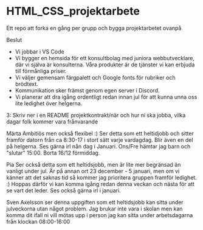 # HTML_CSS_projektarbete
Ett repo att forka en gång per grupp och bygga projektarbetet ovanpå

Beslut
- Vi jobbar i VS Code
- Vi bygger en hemsida för ett konsultbolag med juniora webbutvecklare, 
där vi själva är konsulterna. Våra produkter är de tjänster vi kan erbjuda 
till förmånliga priser. 
- Vi väljer gemensam färgpalett och Google fonts för rubriker och brödtext.
- Kommunikation sker främst genom egen server i Discord. 
- Vi planerar att dra igång ordentligt redan innan jul för att kunna unna oss lite ledighet över helgerna. 

3: Skriv ner i en README projektkontrakt/när och hur ni ska jobba, vilka dagar folk kommer vara frånvarande

Märta
Ambitiös men också flexibel :)
Ser detta som ett heltidjobb och sitter framför datorn från ca 8:30-17 i stort sätt varje vardagdag. Blir även en del på helgerna. 
Ses gärna irl nån dag i Januari.
Ons/Fre hämtar jag barn och "slutar" 15:00.
Borta 16/12 förmiddag.

Pia
Ser också detta som ett heltidsjobb, men är lite mer begränsad än vanligt under jul. 
Är på annan ort 23 december - 5 januari, men om vi känner att det saknas tid så kommer 
jag prioritera gruppen framför ledighet. :) Hoppas därför vi kan komma igång redan 
denna veckan och nästa för att se vart det leder. Ses också gärna irl i januari.


Sven Axelsson ser denna uppgiften som ett heltidsjobb kan sitta under julveckorna utan något problem. 
Jag brukar inte vara i skolan men kan komma dit ifall ni vill mötas upp i person jag kan sitta under arbetsdagarna från klockan 08:00-16:00 